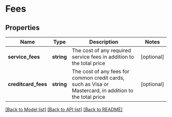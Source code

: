 # Fees

## Properties
Name | Type | Description | Notes
------------ | ------------- | ------------- | -------------
**service_fees** | **string** | The cost of any required service fees in addition to the total price | [optional] 
**creditcard_fees** | **string** | The cost of any fees for common credit cards, such as Visa or Mastercard, in addition to the total price | [optional] 

[[Back to Model list]](../README.md#documentation-for-models) [[Back to API list]](../README.md#documentation-for-api-endpoints) [[Back to README]](../README.md)


